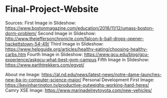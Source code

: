 # Final-Project-Website
Sources:
First Image in Slideshow: https://www.bostonmagazine.com/education/2018/11/12/umass-boston-dorm-problem/
Second Image in Slideshow: http://www.thejeffersonchronicle.com/falcon-b-ball-drops-opener-hackettstown-54-49/
Third Image in Slideshow: https://www.helpguide.org/articles/healthy-eating/choosing-healthy-carbs.htm
Fourth Image in Slideshow: https://www.gcu.edu/blog/gcu-experience/askgcu-what-best-gym-campus
Fifth Image in Slideshow: https://www.earthtrekkers.com/egypt/

About me Image: https://al.nd.edu/news/latest-news/notre-dame-launches-new-ba-in-computer-science-major/
Personal Development First Image: https://kevinharrington.tv/productive-outweighs-working-hard-heres/
Camry XSE Image: https://www.marinadelreytoyota.com/new-vehicles/

